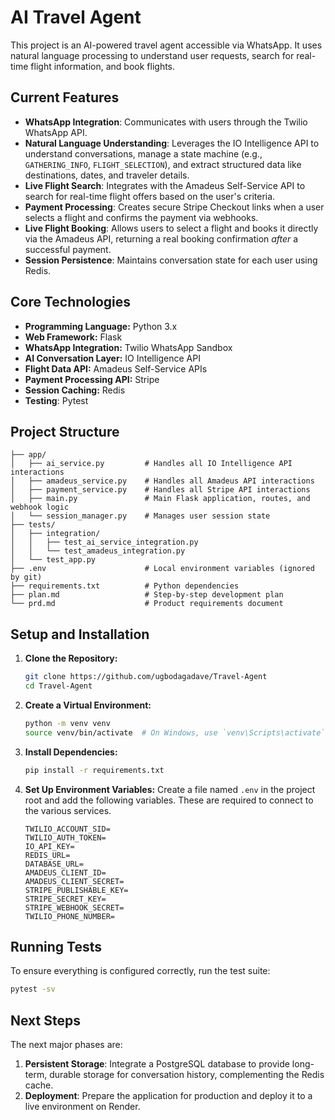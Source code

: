 # AI Travel Agent

This project is an AI-powered travel agent accessible via WhatsApp. It uses natural language processing to understand user requests, search for real-time flight information, and book flights.

## Current Features
- **WhatsApp Integration**: Communicates with users through the Twilio WhatsApp API.
- **Natural Language Understanding**: Leverages the IO Intelligence API to understand conversations, manage a state machine (e.g., `GATHERING_INFO`, `FLIGHT_SELECTION`), and extract structured data like destinations, dates, and traveler details.
- **Live Flight Search**: Integrates with the Amadeus Self-Service API to search for real-time flight offers based on the user's criteria.
- **Payment Processing**: Creates secure Stripe Checkout links when a user selects a flight and confirms the payment via webhooks.
- **Live Flight Booking**: Allows users to select a flight and books it directly via the Amadeus API, returning a real booking confirmation *after* a successful payment.
- **Session Persistence**: Maintains conversation state for each user using Redis.

## Core Technologies
- **Programming Language:** Python 3.x
- **Web Framework:** Flask
- **WhatsApp Integration:** Twilio WhatsApp Sandbox
- **AI Conversation Layer:** IO Intelligence API
- **Flight Data API:** Amadeus Self-Service APIs
- **Payment Processing API:** Stripe
- **Session Caching:** Redis
- **Testing**: Pytest

## Project Structure
```
├── app/
│   ├── ai_service.py         # Handles all IO Intelligence API interactions
│   ├── amadeus_service.py    # Handles all Amadeus API interactions
│   ├── payment_service.py    # Handles all Stripe API interactions
│   ├── main.py               # Main Flask application, routes, and webhook logic
│   └── session_manager.py    # Manages user session state
├── tests/
│   ├── integration/
│   │   ├── test_ai_service_integration.py
│   │   └── test_amadeus_integration.py
│   └── test_app.py
├── .env                      # Local environment variables (ignored by git)
├── requirements.txt          # Python dependencies
├── plan.md                   # Step-by-step development plan
└── prd.md                    # Product requirements document
```

## Setup and Installation

1.  **Clone the Repository:**
    ```bash
    git clone https://github.com/ugbodagadave/Travel-Agent
    cd Travel-Agent
    ```

2.  **Create a Virtual Environment:**
    ```bash
    python -m venv venv
    source venv/bin/activate  # On Windows, use `venv\Scripts\activate`
    ```

3.  **Install Dependencies:**
    ```bash
    pip install -r requirements.txt
    ```

4.  **Set Up Environment Variables:**
    Create a file named `.env` in the project root and add the following variables. These are required to connect to the various services.

    ```
    TWILIO_ACCOUNT_SID=
    TWILIO_AUTH_TOKEN=
    IO_API_KEY=
    REDIS_URL=
    DATABASE_URL=
    AMADEUS_CLIENT_ID=
    AMADEUS_CLIENT_SECRET=
    STRIPE_PUBLISHABLE_KEY=
    STRIPE_SECRET_KEY=
    STRIPE_WEBHOOK_SECRET=
    TWILIO_PHONE_NUMBER=
    ```

## Running Tests
To ensure everything is configured correctly, run the test suite:
```bash
pytest -sv
```

## Next Steps
The next major phases are:
1.  **Persistent Storage**: Integrate a PostgreSQL database to provide long-term, durable storage for conversation history, complementing the Redis cache.
2.  **Deployment**: Prepare the application for production and deploy it to a live environment on Render. 